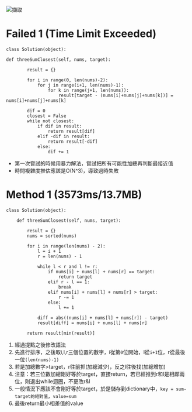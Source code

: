 ![擷取](https://user-images.githubusercontent.com/103319735/194713479-fc934f00-9c96-4f45-a733-d371e79c5f62.PNG)

# Failed 1 (Time Limit Exceeded)

```
class Solution(object):

def threeSumClosest(self, nums, target):

        result = {}

        for i in range(0, len(nums)-2):
            for j in range(i+1, len(nums)-1):
                for k in range(j+1, len(nums)):
                    result[target - (nums[i]+nums[j]+nums[k])] = nums[i]+nums[j]+nums[k]

        dif = 0
        closest = False
        while not closest:
            if dif in result:
                return result[dif]
            elif -dif in result:
                return result[-dif]
            else:
                dif += 1
```

* 第一次嘗試的時候用暴力解法，嘗試把所有可能性加總再判斷最接近值
* 時間複雜度推估應該是O(N^3)，導致過時失敗

# Method 1 (3573ms/13.7MB)

```
class Solution(object):
    
    def threeSumClosest(self, nums, target):
        
        result = {}
        nums = sorted(nums)            

        for i in range(len(nums) - 2):
            l = i + 1
            r = len(nums) - 1

            while l < r and l != r:
                if nums[i] + nums[l] + nums[r] == target:
                    return target
                elif r - l == 1:
                    break
                elif nums[i] + nums[l] + nums[r] > target:
                    r -= 1
                else:
                    l += 1
            
            diff = abs((nums[i] + nums[l] + nums[r]) - target)
            result[diff] = nums[i] + nums[l] + nums[r]

        return result[min(result)]
```

1. 經過提點之後修改語法
2. 先進行排序，之後取i,l,r三個位置的數字，i從第`0`位開始，l從`i+1`位，r從最後一位`(len(nums)-1)`
3. 若是加總數字>target，r往前抓(加總減少)，反之l往後找(加總增加)
4. 注意：若三位數加總剛好等於target，直接return，若已經推到r和l是相鄰兩位，則退出while迴圈，不更改r&l
5. 一般情況下應該不會剛好等於target，於是儲存到dictionary中，`key = sum-target的絕對值`，`value=sum`
6. 最後return最小相差值的value

